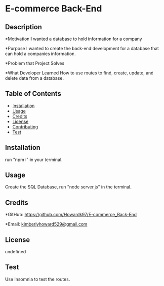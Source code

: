 # E-commerce Back-End

## Description
  *Motivation
  I wanted a database to hold information for a company

  *Purpose
  I wanted to create the back-end development for a database that can hold a companies information.

  *Problem that Project Solves
  

  *What Developer Learned
  How to use routes to find, create, update, and delete data from a database.
    
## Table of Contents
- [Installation](#install)
- [Usage](#usage)
- [Credits](#credit)
- [License](#license)
- [Contributing](#contribute)
- [Test](#test)
    
## Installation
run "npm i" in your terminal.
    
## Usage
Create the SQL Database, run "node server.js" in the terminal.

## Credits
*GitHub:  https://github.com/Howardk97/E-commerce_Back-End

*Email: kimberlyhoward529@gmail.com

## License
undefined

## Test
Use Insomnia to test the routes.